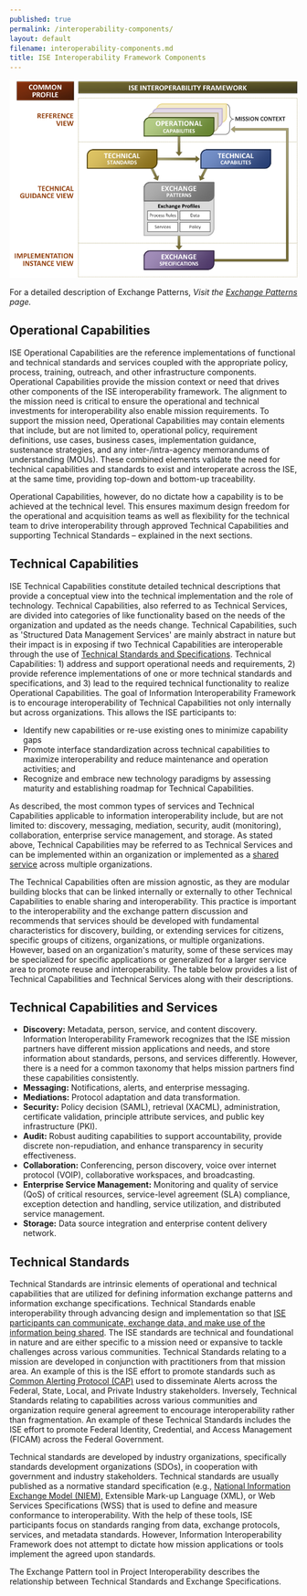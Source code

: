 ```yaml
---
published: true
permalink: /interoperability-components/
layout: default
filename: interoperability-components.md
title: ISE Interoperability Framework Components
---
```



![](/images/common-profile2.png)

For a detailed description of Exchange Patterns, *Visit the [Exchange Patterns](/exchange-patterns) page.*
## Operational Capabilities

ISE Operational Capabilities are the reference implementations of functional and technical standards and services coupled with the appropriate policy, process, training, outreach, and other infrastructure components. Operational Capabilities provide the mission context or need that drives other components of the ISE interoperability framework. The alignment to the mission need is critical to ensure the operational and technical investments for interoperability also enable mission requirements. To support the mission need, Operational Capabilities may contain elements that include, but are not limited to, operational policy, requirement definitions, use cases, business cases, implementation guidance, sustenance strategies, and any inter-/intra-agency memorandums of understanding (MOUs). These combined elements validate the need for technical capabilities and standards to exist and interoperate across the ISE, at the same time, providing top-down and bottom-up traceability.

Operational Capabilities, however, do no dictate how a capability is to be achieved at the technical level. This ensures maximum design freedom for the operational and acquisition teams as well as flexibility for the technical team to drive interoperability through approved Technical Capabilities and supporting Technical Standards – explained in the next sections.

## Technical Capabilities

ISE Technical Capabilities constitute detailed technical descriptions that provide a conceptual view into the technical implementation and the role of technology. Technical Capabilities, also referred to as Technical Services, are divided into categories of like functionality based on the needs of the organization and updated as the needs change. Technical Capabilities, such as 'Structured Data Management Services' are mainly abstract in nature but their impact is in exposing if two Technical Capabilities are interoperable through the use of [Technical Standards and Specifications](http://project-interoperability.github.io/standards-specifications/). Technical Capabilities: 1) address and support operational needs and requirements, 2) provide reference implementations of one or more technical standards and specifications, and 3) lead to the required technical functionality to realize Operational Capabilities. The goal of Information Interoperability Framework is to encourage interoperability of Technical Capabilities not only internally but across organizations. This allows the ISE participants to:

* Identify new capabilities or re-use existing ones to minimize capability gaps
* Promote interface standardization across technical capabilities to maximize interoperability and reduce maintenance and operation activities; and
* Recognize and embrace new technology paradigms by assessing maturity and establishing roadmap for Technical Capabilities.

As described, the most common types of services and Technical Capabilities applicable to information interoperability include, but are not limited to: discovery, messaging, mediation, security, audit (monitoring), collaboration, enterprise service management, and storage. As stated above, Technical Capabilities may be referred to as Technical Services and can be implemented within an organization or implemented as a [shared service](https://cio.gov/wp-content/uploads/downloads/2013/04/CIOC-Federal-Shared-Services-Implementation-Guide.pdf) across multiple organizations.

The Technical Capabilities often are mission agnostic, as they are modular building blocks that can be linked internally or externally to other Technical Capabilities to enable sharing and interoperability. This practice is important to the interoperability and the exchange pattern discussion and recommends that services should be developed with fundamental characteristics for discovery, building, or extending services for citizens, specific groups of citizens, organizations, or multiple organizations. However, based on an organization's maturity, some of these services may be specialized for specific applications or generalized for a larger service area to promote reuse and interoperability. The table below provides a list of Technical Capabilities and Technical Services along with their descriptions.

## Technical Capabilities and Services

* **Discovery:** Metadata, person, service, and content discovery. Information Interoperability Framework recognizes that the ISE mission partners have different mission applications and needs, and store information about standards, persons, and services differently. However, there is a need for a common taxonomy that helps mission partners find these capabilities consistently.
* **Messaging:** Notifications, alerts, and enterprise messaging.
* **Mediations:** Protocol adaptation and data transformation.
* **Security:** Policy decision (SAML), retrieval (XACML), administration, certificate validation, principle attribute services, and public key infrastructure (PKI).
* **Audit:** Robust auditing capabilities to support accountability, provide discrete non-repudiation, and enhance transparency in security effectiveness.
* **Collaboration:** Conferencing, person discovery, voice over internet protocol (VOIP), collaborative workspaces, and broadcasting.
* **Enterprise Service Management:** Monitoring and quality of service (QoS) of critical resources, service-level agreement (SLA) compliance, exception detection and handling, service utilization, and distributed service management.
* **Storage:** Data source integration and enterprise content delivery network.

## Technical Standards

Technical Standards are intrinsic elements of operational and technical capabilities that are utilized for defining information exchange patterns and information exchange specifications. Technical Standards enable interoperability through advancing design and implementation so that [ISE participants can communicate, exchange data, and make use of the information being shared](http://ise.gov/sites/default/files/ise-asm300-ctiss-issuance.pdf). The ISE standards are technical and foundational in nature and are either specific to a mission need or expansive to tackle challenges across various communities. Technical Standards relating to a mission are developed in conjunction with practitioners from that mission area. An example of this is the ISE effort to promote standards such as [Common Alerting Protocol (CAP)](http://docs.oasis-open.org/emergency/cap/v1.2/CAP-v1.2-os.html) used to disseminate Alerts across the Federal, State, Local, and Private Industry stakeholders. Inversely, Technical Standards relating to capabilities across various communities and organization require general agreement to encourage interoperability rather than fragmentation. An example of these Technical Standards includes the ISE effort to promote Federal Identity, Credential, and Access Management (FICAM) across the Federal Government.

Technical standards are developed by industry organizations, specifically standards development organizations (SDOs), in cooperation with government and industry stakeholders. Technical standards are usually published as a normative standard specification (e.g., [National Information Exchange Model (NIEM),](http://www.ise.gov/national-information-exchange-model-niem) Extensible Mark-up Language (XML), or Web Services Specifications (WSS) that is used to define and measure conformance to interoperability. With the help of these tools, ISE participants focus on standards ranging from data, exchange protocols, services, and metadata standards. However, Information Interoperability Framework does not attempt to dictate how mission applications or tools implement the agreed upon standards.

The Exchange Pattern tool in Project Interoperability describes the relationship between Technical Standards and Exchange Specifications.
